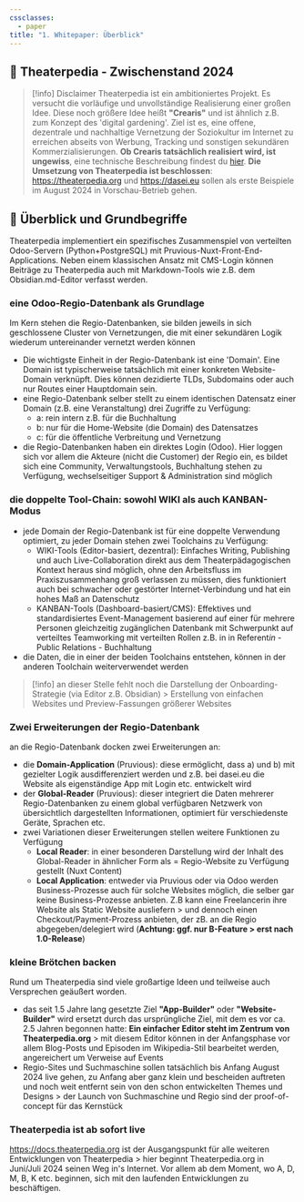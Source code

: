 ```yaml
---
cssclasses:
  - paper
title: "1. Whitepaper: Überblick"
---
```

##  🔶 Theaterpedia - Zwischenstand 2024


> [!info] Disclaimer
> Theaterpedia ist ein ambitioniertes Projekt. Es versucht die vorläufige und unvollständige Realisierung einer großen Idee. Diese noch größere Idee heißt **"Crearis"** und ist ähnlich z.B. zum Konzept des 'digital gardening'. Ziel ist es, eine offene, dezentrale und nachhaltige Vernetzung der Soziokultur im Internet zu erreichen abseits von Werbung, Tracking und sonstigen sekundären Kommerzialisierungen.
> **Ob Crearis tatsächlich realisiert wird, ist ungewiss**, eine technische Beschreibung findest du [hier](1_Whitepaper_Crearis).
> **Die Umsetzung von Theaterpedia ist beschlossen**: https://theaterpedia.org und https://dasei.eu sollen als erste Beispiele im August 2024 in Vorschau-Betrieb gehen. 


## 🔶 Überblick und Grundbegriffe
Theaterpedia implementiert ein spezifisches Zusammenspiel von verteilten Odoo-Servern (Python+PostgreSQL) mit Pruvious-Nuxt-Front-End-Applications.
Neben einem klassischen Ansatz mit CMS-Login können Beiträge zu Theaterpedia auch mit Markdown-Tools wie z.B. dem Obsidian.md-Editor verfasst werden.

### eine Odoo-Regio-Datenbank als Grundlage
Im Kern stehen die Regio-Datenbanken, sie bilden jeweils in sich geschlossene Cluster von Vernetzungen, die mit einer sekundären Logik wiederum untereinander vernetzt werden können
- Die wichtigste Einheit in der Regio-Datenbank ist eine 'Domain'. Eine Domain ist typischerweise tatsächlich mit einer konkreten Website-Domain verknüpft. Dies können dezidierte TLDs, Subdomains oder auch nur Routes einer Hauptdomain sein.
- eine Regio-Datenbank selber stellt zu einem identischen Datensatz einer Domain (z.B. eine Veranstaltung) drei Zugriffe zu Verfügung:
	- a: rein intern z.B. für die Buchhaltung
	- b: nur für die Home-Website (die Domain) des Datensatzes
	- c: für die öffentliche Verbreitung und Vernetzung
- die Regio-Datenbanken haben ein direktes Login (Odoo). Hier loggen sich vor allem die Akteure (nicht die Customer) der Regio ein, es bildet sich eine Community, Verwaltungstools, Buchhaltung stehen zu Verfügung, wechselseitiger Support & Administration sind möglich  

### die **doppelte Tool-Chain**: sowohl WIKI  als auch  KANBAN-Modus
- jede Domain der Regio-Datenbank ist für eine doppelte Verwendung optimiert, zu jeder Domain stehen zwei Toolchains zu Verfügung:
	- WIKI-Tools (Editor-basiert, dezentral): Einfaches Writing, Publishing und auch Live-Collaboration direkt aus dem Theaterpädagogischen Kontext heraus sind möglich, ohne den Arbeitsfluss im Praxiszusammenhang groß verlassen zu müssen, dies funktioniert auch bei schwacher oder gestörter Internet-Verbindung und hat ein hohes Maß an Datenschutz
	- KANBAN-Tools (Dashboard-basiert/CMS): Effektives und standardisiertes Event-Management basierend auf einer für mehrere Personen gleichzeitig zugänglichen Datenbank mit Schwerpunkt auf verteiltes Teamworking mit verteilten Rollen z.B. in in Referent*in* - Public Relations - Buchhaltung
- die Daten, die in einer der beiden Toolchains entstehen, können in der anderen Toolchain weiterverwendet werden

> [!info] 
> an dieser Stelle fehlt noch die Darstellung der Onboarding-Strategie (via Editor z.B. Obsidian) > Erstellung von einfachen Websites und Preview-Fassungen größerer Websites
> 
### Zwei Erweiterungen der Regio-Datenbank
an die Regio-Datenbank docken zwei Erweiterungen an:
- die **Domain-Application** (Pruvious): diese ermöglicht, dass a) und b) mit gezielter Logik ausdifferenziert werden und z.B. bei dasei.eu die Website als eigenständige App mit Login etc. entwickelt wird
- der **Global-Reader** (Pruvious): dieser integriert die Daten mehrerer Regio-Datenbanken zu einem global verfügbaren Netzwerk von übersichtlich dargestellten Informationen, optimiert für verschiedenste Geräte, Sprachen etc.
- zwei Variationen dieser Erweiterungen stellen weitere Funktionen zu Verfügung
	- **Local Reader**: in einer besonderen Darstellung wird der Inhalt des Global-Reader in ähnlicher Form als  = Regio-Website zu Verfügung gestellt (Nuxt Content)
	- **Local Application**: entweder via Pruvious oder via Odoo werden Business-Prozesse auch für solche Websites möglich, die selber gar keine Business-Prozesse anbieten. Z.B kann eine Freelancerin ihre Website als Static Website ausliefern > und dennoch einen Checkout/Payment-Prozess anbieten, der zB. an die Regio abgegeben/delegiert wird (**Achtung: ggf. nur B-Feature > erst nach 1.0-Release**) 

### kleine Brötchen backen
Rund um Theaterpedia sind viele großartige Ideen und teilweise auch Versprechen geäußert worden.
- das seit 1.5 Jahre lang gesetzte Ziel **"App-Builder"** oder **"Website-Builder"** wird ersetzt durch das ursprüngliche Ziel, mit dem es vor ca. 2.5 Jahren begonnen hatte: **Ein einfacher Editor steht im Zentrum von Theaterpedia.org** > mit diesem Editor können in der Anfangsphase vor allem Blog-Posts und Episoden im Wikipedia-Stil bearbeitet werden, angereichert um Verweise auf Events
- Regio-Sites und Suchmaschine sollen tatsächlich bis Anfang August 2024 live gehen, zu Anfang aber ganz klein und bescheiden auftreten und noch weit entfernt sein von den schon entwickelten Themes und Designs > der Launch von Suchmaschine und Regio sind der proof-of-concept für das Kernstück

### Theaterpedia ist ab sofort live
https://docs.theaterpedia.org ist der Ausgangspunkt für alle weiteren Entwicklungen von Theaterpedia > hier beginnt Theaterpedia.org in Juni/Juli 2024 seinen Weg in's Internet. Vor allem ab dem Moment, wo A, D, M, B, K etc. beginnen, sich mit den laufenden Entwicklungen zu beschäftigen.


<br />
<br />